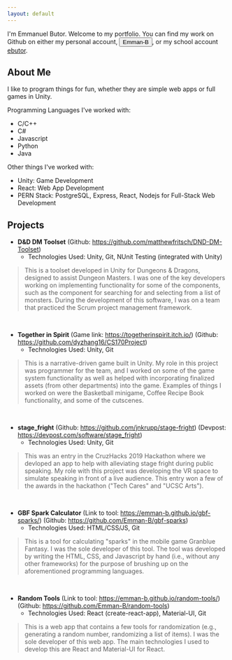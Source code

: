 ```yaml
---
layout: default
---
```


I'm Emmanuel Butor. Welcome to my portfolio. You can find my work on Github on either my personal account, <button class="btn" onclick="https://github.com/Emman-B">Emman-B</button>, or my school account [ebutor](https://github.com/ebutor).

## About Me
I like to program things for fun, whether they are simple web apps or full games in Unity.

Programming Languages I've worked with:
* C/C++
* C#
* Javascript
* Python
* Java

Other things I've worked with:
* Unity: Game Development
* React: Web App Development
* PERN Stack: PostgreSQL, Express, React, Nodejs for Full-Stack Web Development



## Projects
* **D&D DM Toolset** (Github: <https://github.com/matthewfritsch/DND-DM-Toolset>)
    - Technologies Used: Unity, Git, NUnit Testing (integrated with Unity)
> This is a toolset developed in Unity for Dungeons & Dragons, designed to assist Dungeon Masters. I was one of the key developers working on implementing functionality for some of the components, such as the component for searching for and selecting from a list of monsters. During the development of this software, I was on a team that practiced the Scrum project management framework.

<br>

* **Together in Spirit** (Game link: <https://togetherinspirit.itch.io/>) (Github: <https://github.com/dyzhang16/CS170Project>)
    - Technologies Used: Unity, Git
> This is a narrative-driven game built in Unity. My role in this project was programmer for the team, and I worked on some of the game system functionality as well as helped with incorporating finalized assets (from other departments) into the game. Examples of things I worked on were the Basketball minigame, Coffee Recipe Book functionality, and some of the cutscenes.

<br>

* **stage_fright** (Github: <https://github.com/jnkrupp/stage-fright>) (Devpost: <https://devpost.com/software/stage_fright>)
    - Technologies Used: Unity, Git
> This was an entry in the CruzHacks 2019 Hackathon where we devloped an app to help with alleviating stage fright during public speaking. My role with this project was developing the VR space to simulate speaking in front of a live audience. This entry won a few of the awards in the hackathon ("Tech Cares" and "UCSC Arts").

<br>

* **GBF Spark Calculator** (Link to tool: <https://emman-b.github.io/gbf-sparks/>) (Github: <https://github.com/Emman-B/gbf-sparks>)
    - Technologies Used: HTML/CSS/JS, Git
> This is a tool for calculating "sparks" in the mobile game Granblue Fantasy. I was the sole developer of this tool. The tool was developed by writing the HTML, CSS, and Javascript by hand (i.e., without any other frameworks) for the purpose of brushing up on the aforementioned programming languages.

<br>

* **Random Tools** (Link to tool: <https://emman-b.github.io/random-tools/>) (Github: <https://github.com/Emman-B/random-tools>)
    - Technologies Used: React (create-react-app), Material-UI, Git
> This is a web app that contains a few tools for randomization (e.g., generating a random number, randomizing a list of items). I was the sole developer of this web app. The main technologies I used to develop this are React and Material-UI for React.
